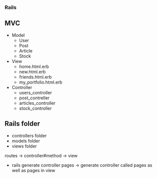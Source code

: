 ### Rails

## MVC

- Model
  - User
  - Post
  - Article
  - Stock
- View
  - home.html.erb
  - new.html.erb
  - friends.html.erb
  - my_portfolio.html.erb
- Controller
  - users_controller
  - post_contreller
  - articles_controller
  - stock_controller

## Rails folder

- controllers folder
- models folder
- views folder

routes -> controller#method -> view

- rails generate controller pages -> generate controller called pages as well as pages in view
